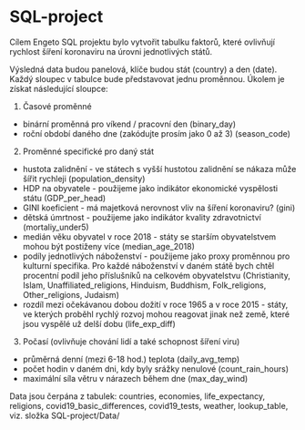 # SQL-project

Cílem Engeto SQL projektu bylo vytvořit tabulku faktorů, které ovlivňují rychlost šíření koronaviru na úrovni jednotlivých států.

Výsledná data budou panelová, klíče budou stát (country) a den (date). Každý sloupec v tabulce bude představovat jednu proměnnou. Úkolem je získat následující sloupce:

1. Časové proměnné
- binární proměnná pro víkend / pracovní den (binary_day)
- roční období daného dne (zakódujte prosím jako 0 až 3) (season_code)
2. Proměnné specifické pro daný stát
- hustota zalidnění - ve státech s vyšší hustotou zalidnění se nákaza může šířit rychleji (population_density)
- HDP na obyvatele - použijeme jako indikátor ekonomické vyspělosti státu (GDP_per_head)
- GINI koeficient - má majetková nerovnost vliv na šíření koronaviru? (gini)
- dětská úmrtnost - použijeme jako indikátor kvality zdravotnictví (mortaliy_under5)
- medián věku obyvatel v roce 2018 - státy se starším obyvatelstvem mohou být postiženy více (median_age_2018)
- podíly jednotlivých náboženství - použijeme jako proxy proměnnou pro kulturní specifika. Pro každé náboženství v daném státě bych chtěl procentní podíl jeho příslušníků na celkovém obyvatelstvu (Christianity, Islam, Unaffiliated_religions, Hinduism, Buddhism, Folk_religions, Other_religions, Judaism)
- rozdíl mezi očekávanou dobou dožití v roce 1965 a v roce 2015 - státy, ve kterých proběhl rychlý rozvoj mohou reagovat jinak než země, které jsou vyspělé už delší dobu (life_exp_diff)
3. Počasí (ovlivňuje chování lidí a také schopnost šíření viru)
- průměrná denní (mezi 6-18 hod.) teplota (daily_avg_temp)
- počet hodin v daném dni, kdy byly srážky nenulové (count_rain_hours)
- maximální síla větru v nárazech během dne (max_day_wind)

Data jsou čerpána z tabulek: countries, economies, life_expectancy, religions, covid19_basic_differences, covid19_tests, weather, lookup_table, viz. složka SQL-project/Data/
